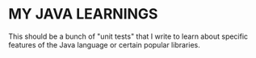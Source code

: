 MY JAVA LEARNINGS
=========================


This should be a bunch of "unit tests" that I write to learn about specific features of the Java language or certain popular libraries.

